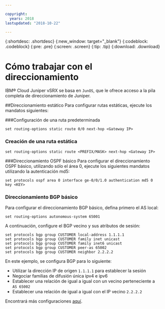 ```yaml
---

copyright:
  years: 2018
lastupdated: "2018-10-22"

---
```


{:shortdesc: .shortdesc}
{:new_window: target="_blank"}
{:codeblock: .codeblock}
{:pre: .pre}
{:screen: .screen}
{:tip: .tip}
{:download: .download}

# Cómo trabajar con el direccionamiento
IBM® Cloud Juniper vSRX se basa en `JunOS`, que le ofrece acceso a la pila completa de direccionamiento de Juniper.

##Direccionamiento estático
Para configurar rutas estáticas, ejecute los mandatos siguientes:

###Configuración de una ruta predeterminada
```
set routing-options static route 0/0 next-hop <Gateway IP>
```

### Creación de una ruta estática
```
set routing-options static route <PREFIX/MASK> next-hop <Gateway IP>
```  

###Direccionamiento OSPF básico
Para configurar el direccionamiento OSPF básico, utilizando sólo el área 0, ejecute los siguientes mandatos utilizando la autenticación md5:

```
set protocols ospf area 0 interface ge-0/0/1.0 authentication md5 0 key <KEY>
```

### Direccionamiento BGP básico
Para configurar el direccionamiento BGP básico, defina primero el AS local:

```
set routing-options autonomous-system 65001
```

A continuación, configure el BGP vecino y sus atributos de sesión:

```
set protocols bgp group CUSTOMER local-address 1.1.1.1
set protocols bgp group CUSTOMER family inet unicast
set protocols bgp group CUSTOMER family inet6 unicast
set protocols bgp group CUSTOMER peer-as 65002
set protocols bgp group CUSTOMER neighbor 2.2.2.2
```

En este ejemplo, se configura BGP para lo siguiente:

* Utilizar la dirección IP de origen `1.1.1.1` para establecer la sesión
* Negociar familias de difusión única ipv4 e ipv6
* Establecer una relación de igual a igual con un vecino perteneciente a `AS 65002`
* Establecer una relación de igual a igual con el IP vecino `2.2.2.2`

Encontrará más configuraciones [aquí](https://www.juniper.net/documentation/en_US/junos11.4/information-products/topic-collections/config-guide-routing/config-guide-routing.pdf).
